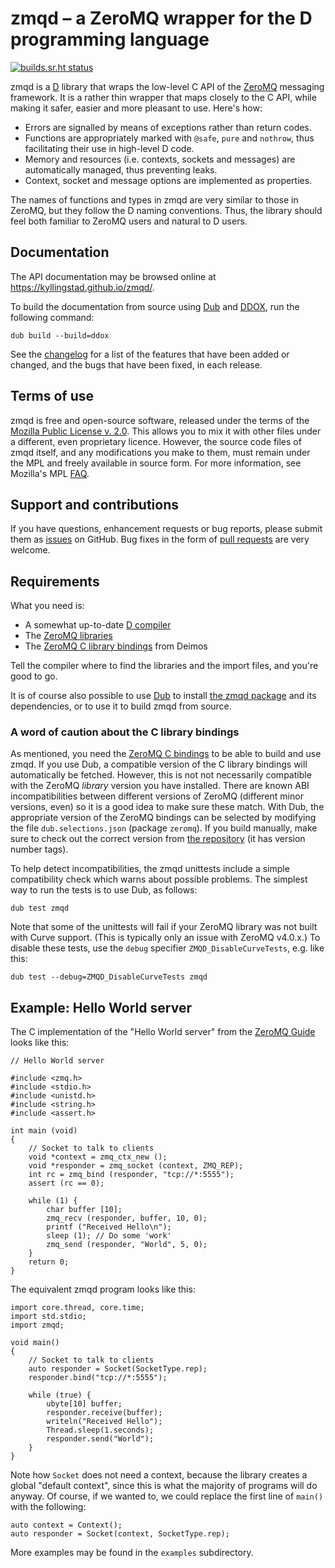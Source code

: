 zmqd – a ZeroMQ wrapper for the D programming language
======================================================

[![builds.sr.ht status](https://builds.sr.ht/~kyllingstad/zmqd.svg)](https://builds.sr.ht/~kyllingstad/zmqd?)

zmqd is a [D](https://dlang.org) library that wraps the low-level C API of
the [ZeroMQ](https://zeromq.org) messaging framework.
It is a rather thin wrapper that maps closely to the C API, while making it
safer, easier and more pleasant to use.  Here's how:

  * Errors are signalled by means of exceptions rather than return codes.
  * Functions are appropriately marked with `@safe`, `pure` and `nothrow`,
    thus facilitating their use in high-level D code.
  * Memory and resources (i.e. contexts, sockets and messages) are
    automatically managed, thus preventing leaks.
  * Context, socket and message options are implemented as properties.

The names of functions and types in zmqd are very similar to those in ZeroMQ,
but they follow the D naming conventions.  Thus, the library should feel
both familiar to ZeroMQ users and natural to D users.

## Documentation ##

The API documentation may be browsed online at
https://kyllingstad.github.io/zmqd/.

To build the documentation from source using [Dub](https://dub.pm/) and
[DDOX](https://github.com/rejectedsoftware/ddox), run the following command:

    dub build --build=ddox

See the [changelog](./CHANGELOG.md) for a list of the features that have
been added or changed, and the bugs that have been fixed, in each release.

## Terms of use ##

zmqd is free and open-source software, released under the terms of the
[Mozilla Public License v. 2.0](https://www.mozilla.org/en-US/MPL/2.0/).
This allows you to mix it with other files under a different, even proprietary licence.
However, the source code files of zmqd itself, and any modifications you make
to them,  must remain under the MPL and freely available in source form.  For
more information, see Mozilla's MPL [FAQ](https://www.mozilla.org/en-US/MPL/2.0/FAQ/).

## Support and contributions ##

If you have questions, enhancement requests or bug reports, please submit
them as [issues](https://github.com/kyllingstad/zmqd/issues) on GitHub.
Bug fixes in the form of [pull requests](https://github.com/kyllingstad/zmqd/pulls)
are very welcome.

## Requirements ##

What you need is:

  * A somewhat up-to-date [D compiler](https://dlang.org/download.html)
  * The [ZeroMQ libraries](https://zeromq.org/download/)
  * The [ZeroMQ C library bindings](https://github.com/D-Programming-Deimos/ZeroMQ)
    from Deimos

Tell the compiler where to find the libraries and the import files, and
you're good to go.

It is of course also possible to use [Dub](https://dub.pm/) to install
[the zmqd package](https://code.dlang.org/packages/zmqd) and its dependencies,
or to use it to build zmqd from source.

### A word of caution about the C library bindings ###

As mentioned, you need the
[ZeroMQ C bindings](https://github.com/D-Programming-Deimos/ZeroMQ) to be able
to build and use zmqd.  If you use Dub, a compatible version of the C
library bindings will automatically be fetched.  However, this is
not not necessarily compatible with the ZeroMQ *library* version you have
installed.  There are known ABI incompatibilities between different versions
of ZeroMQ (different minor versions, even) so it is a good idea to make sure
these match.  With Dub, the appropriate version of the ZeroMQ bindings can be
selected by modifying the file `dub.selections.json` (package `zeromq`).
If you build manually, make sure to check out the correct version from
[the repository](https://github.com/D-Programming-Deimos/ZeroMQ) (it has
version number tags).

To help detect incompatibilities, the zmqd unittests include a simple
compatibility check which warns about possible problems.  The simplest way
to run the tests is to use Dub, as follows:

    dub test zmqd

Note that some of the unittests will fail if your ZeroMQ library was not built
with Curve support.  (This is typically only an issue with ZeroMQ v4.0.x.)
To disable these tests, use the `debug` specifier `ZMQD_DisableCurveTests`,
e.g. like this:

    dub test --debug=ZMQD_DisableCurveTests zmqd

## Example: Hello World server ##

The C implementation of the "Hello World server" from the
[ZeroMQ Guide](http://zguide.zeromq.org/page:all) looks like this:

    // Hello World server

    #include <zmq.h>
    #include <stdio.h>
    #include <unistd.h>
    #include <string.h>
    #include <assert.h>

    int main (void)
    {
        // Socket to talk to clients
        void *context = zmq_ctx_new ();
        void *responder = zmq_socket (context, ZMQ_REP);
        int rc = zmq_bind (responder, "tcp://*:5555");
        assert (rc == 0);

        while (1) {
            char buffer [10];
            zmq_recv (responder, buffer, 10, 0);
            printf ("Received Hello\n");
            sleep (1); // Do some 'work'
            zmq_send (responder, "World", 5, 0);
        }
        return 0;
    }

The equivalent zmqd program looks like this:

    import core.thread, core.time;
    import std.stdio;
    import zmqd;

    void main()
    {
        // Socket to talk to clients
        auto responder = Socket(SocketType.rep);
        responder.bind("tcp://*:5555");

        while (true) {
            ubyte[10] buffer;
            responder.receive(buffer);
            writeln("Received Hello");
            Thread.sleep(1.seconds);
            responder.send("World");
        }
    }

Note how `Socket` does not need a context, because the library creates a global
"default context", since this is what the majority of programs will do anyway.
Of course, if we wanted to, we could replace the first line of `main()` with
the following:

    auto context = Context();
    auto responder = Socket(context, SocketType.rep);

More examples may be found in the `examples` subdirectory.
